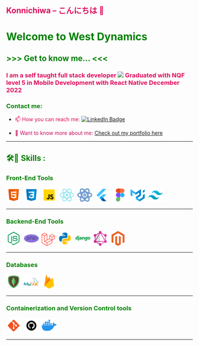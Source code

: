 ## <span style="color:rgb(222,12,92);"> Konnichiwa – こんにちは 👋

# <span style="color:green;"> Welcome to West Dynamics</span>

## <span style="color:green;"> >>> Get to know me... <<<

### <span style="color:rgb(222,12,92);"> I am a self taught full stack developer <img src="https://media.giphy.com/media/WUlplcMpOCEmTGBtBW/giphy.gif" width="30"> Graduated with NQF level 5 in Mobile Development with React Native December 2022

### <span style="color:green;"> Contact me:

- <span style="color:rgb(222,12,92);"> :mailbox: How you can reach me:
  [![LinkedIn Badge](https://img.shields.io/badge/LinkedIn-Profile-informational?style=flat&logo=linkedin&logoColor=white&color=0D76A8)](https://www.linkedin.com/in/codewithwest/)

- <span style="color:rgb(202,12,92);"> :monocle_face: Want to know more about me: [Check out my portfolio here](https://codewithwest.vercel.app/)


---

## <span style="color:green;"> :hammer_and_wrench::briefcase: Skills :

### <span style="color:green;"> Front-End Tools

<div>
  <img src="tech_stacks/html.png" title="Html" alt="Html" width="40" height="40"/>&nbsp;
  <img src="tech_stacks/css.png" title="Css" alt="Css" width="40" height="40"/>&nbsp;
  <img src="tech_stacks/js.png" title="Javascript" alt="Javascript" width="40" height="40"/>&nbsp;
  <img src="tech_stacks/react.png" title="React" alt="React" width="40" height="40"/>&nbsp;
  <img src="tech_stacks/react-native.png" title="React-Native" alt="React-Native" width="40" height="40"/>&nbsp;
  <img src="tech_stacks/flutter.png" title="Flutter" alt="Flutter" width="40" height="40"/>&nbsp;
  <img src="tech_stacks/figma.png" title="Figma" alt="Figma" width="40" height="40"/>&nbsp;
  <img src="tech_stacks/material-ui.png" title="MaterialUi" alt="MaterialUi" width="40" height="40"/>&nbsp;
  <img src="tech_stacks/tailwind-css.png" title="Tailwind" alt="Tailwind" width="40" height="40"/>&nbsp;
</div>

---

### <span style="color:green;"> Backend-End Tools

<div>
  <img src="tech_stacks/node.png" title="Node" alt="Node" width="40" height="40"/>&nbsp;
  <img src="tech_stacks/php.png" title="PHP" alt="PHP" width="40" height="40"/>&nbsp;
  <img src="tech_stacks/laravel.svg" title="Laravel" alt="Laravel" width="35" height="35"/>&nbsp;
  <img src="tech_stacks/python.png" title="Python" alt="Python" width="40" height="40"/>&nbsp;
  <img src="tech_stacks/django.png" title="Django" alt="Django" width="40" height="40"/>&nbsp;
  <img src="tech_stacks/graph.png" title="Graphql" alt="Graphql" width="40" height="40"/>&nbsp;
  <img src="tech_stacks/magento.png" title="Magento" alt="Magento" width="40" height="40"/>&nbsp;
<!--   <img src="tech_stacks/go.png" title="Magento" alt="Magento" width="40" height="40"/>&nbsp; -->
</div>

---

### <span style="color:green;"> Databases

<div>
  <img src="tech_stacks/mongo.png" title="Mongo" alt="Mongo" width="40" height="40"/>&nbsp;
  <img src="tech_stacks/mysql.png" title="MySQL" alt="MySQL" width="40" height="40"/>&nbsp;
  <img src="tech_stacks/firebase.png" title="Firebase" alt="Firebase" width="40" height="40"/>&nbsp;

</div>

---

### <span style="color:green;"> Containerization and Version Control tools

<div>
  <img src="tech_stacks/git.png" title="Git" alt="Git" width="40" height="40"/>&nbsp;
  <img src="tech_stacks/github.png" title="Github" alt="Github" width="40" height="40"/>&nbsp;
  <img src="tech_stacks/docker.png" title="Docker" alt="Docker" width="40" height="40"/>&nbsp;

</div>

---
